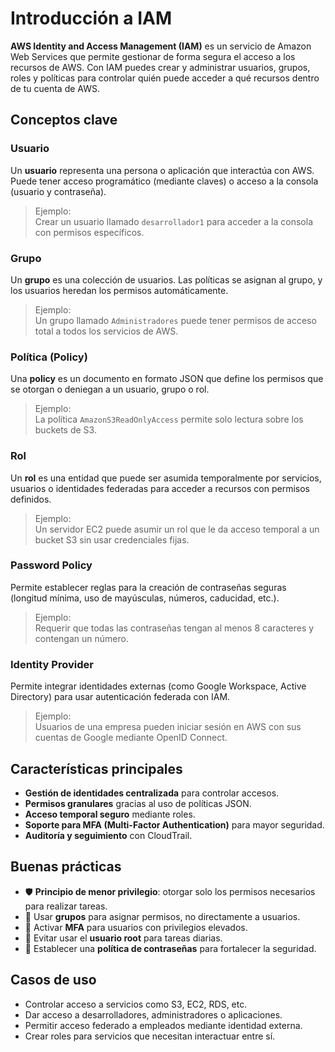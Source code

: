 # Introducción a IAM

**AWS Identity and Access Management (IAM)** es un servicio de Amazon Web Services que permite gestionar de forma segura el acceso a los recursos de AWS. Con IAM puedes crear y administrar usuarios, grupos, roles y políticas para controlar quién puede acceder a qué recursos dentro de tu cuenta de AWS.

## Conceptos clave

### Usuario

Un **usuario** representa una persona o aplicación que interactúa con AWS. Puede tener acceso programático (mediante claves) o acceso a la consola (usuario y contraseña).

> Ejemplo:  
> Crear un usuario llamado `desarrollador1` para acceder a la consola con permisos específicos.

### Grupo

Un **grupo** es una colección de usuarios. Las políticas se asignan al grupo, y los usuarios heredan los permisos automáticamente.

> Ejemplo:  
> Un grupo llamado `Administradores` puede tener permisos de acceso total a todos los servicios de AWS.

### Política (Policy)

Una **policy** es un documento en formato JSON que define los permisos que se otorgan o deniegan a un usuario, grupo o rol.

> Ejemplo:  
> La política `AmazonS3ReadOnlyAccess` permite solo lectura sobre los buckets de S3.

### Rol

Un **rol** es una entidad que puede ser asumida temporalmente por servicios, usuarios o identidades federadas para acceder a recursos con permisos definidos.

> Ejemplo:  
> Un servidor EC2 puede asumir un rol que le da acceso temporal a un bucket S3 sin usar credenciales fijas.

### Password Policy

Permite establecer reglas para la creación de contraseñas seguras (longitud mínima, uso de mayúsculas, números, caducidad, etc.).

> Ejemplo:  
> Requerir que todas las contraseñas tengan al menos 8 caracteres y contengan un número.

### Identity Provider

Permite integrar identidades externas (como Google Workspace, Active Directory) para usar autenticación federada con IAM.

> Ejemplo:  
> Usuarios de una empresa pueden iniciar sesión en AWS con sus cuentas de Google mediante OpenID Connect.

## Características principales

- **Gestión de identidades centralizada** para controlar accesos.
- **Permisos granulares** gracias al uso de políticas JSON.
- **Acceso temporal seguro** mediante roles.
- **Soporte para MFA (Multi-Factor Authentication)** para mayor seguridad.
- **Auditoría y seguimiento** con CloudTrail.

## Buenas prácticas

- 🛡️ **Principio de menor privilegio**: otorgar solo los permisos necesarios para realizar tareas.
- 👥 Usar **grupos** para asignar permisos, no directamente a usuarios.
- 🔐 Activar **MFA** para usuarios con privilegios elevados.
- 🚫 Evitar usar el **usuario root** para tareas diarias.
- 🔄 Establecer una **política de contraseñas** para fortalecer la seguridad.

## Casos de uso

- Controlar acceso a servicios como S3, EC2, RDS, etc.
- Dar acceso a desarrolladores, administradores o aplicaciones.
- Permitir acceso federado a empleados mediante identidad externa.
- Crear roles para servicios que necesitan interactuar entre sí.
